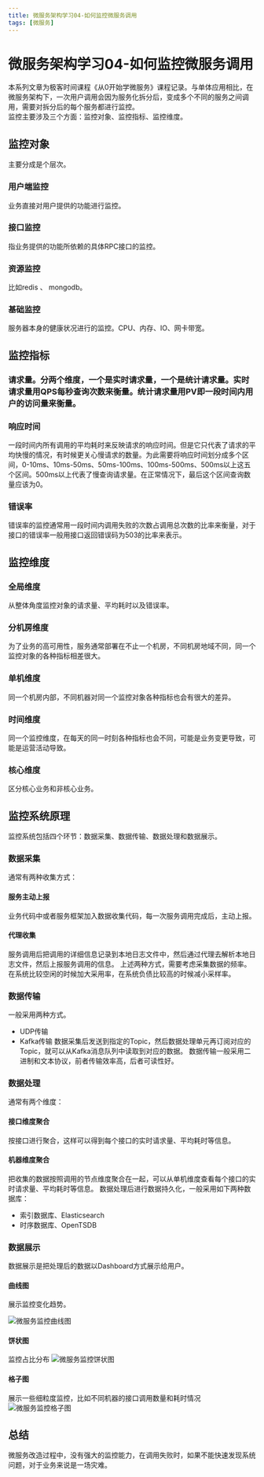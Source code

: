 ```yaml
---
title: 微服务架构学习04-如何监控微服务调用
tags: [微服务]
---
```

# 微服务架构学习04-如何监控微服务调用
本系列文章为极客时间课程《从0开始学微服务》课程记录。与单体应用相比，在微服务架构下，一次用户调用会因为服务化拆分后，变成多个不同的服务之间调用，需要对拆分后的每个服务都进行监控。  
监控主要涉及三个方面：监控对象、监控指标、监控维度。

## 监控对象
主要分成是个层次。
### 用户端监控
业务直接对用户提供的功能进行监控。
### 接口监控
指业务提供的功能所依赖的具体RPC接口的监控。
### 资源监控
比如redis 、 mongodb。
### 基础监控
服务器本身的健康状况进行的监控。CPU、内存、IO、网卡带宽。

## 监控指标
### 请求量。分两个维度，一个是实时请求量，一个是统计请求量。实时请求量用QPS每秒查询次数来衡量。统计请求量用PV即一段时间内用户的访问量来衡量。

### 响应时间
一段时间内所有调用的平均耗时来反映请求的响应时间。但是它只代表了请求的平均快慢的情况，有时候更关心慢请求的数量。为此需要将响应时间划分成多个区间，0-10ms、10ms-50ms、50ms-100ms、100ms-500ms、500ms以上这五个区间。500ms以上代表了慢查询请求量。在正常情况下，最后这个区间查询数量应该为0。   

### 错误率
错误率的监控通常用一段时间内调用失败的次数占调用总次数的比率来衡量，对于接口的错误率一般用接口返回错误码为503的比率来表示。   


## 监控维度
### 全局维度
从整体角度监控对象的请求量、平均耗时以及错误率。
### 分机房维度
为了业务的高可用性，服务通常部署在不止一个机房，不同机房地域不同，同一个监控对象的各种指标相差很大。
### 单机维度
同一个机房内部，不同机器对同一个监控对象各种指标也会有很大的差异。
### 时间维度
同一个监控维度，在每天的同一时刻各种指标也会不同，可能是业务变更导致，可能是运营活动导致。
### 核心维度
区分核心业务和非核心业务。

## 监控系统原理
监控系统包括四个环节：数据采集、数据传输、数据处理和数据展示。
### 数据采集
通常有两种收集方式：
#### 服务主动上报
业务代码中或者服务框架加入数据收集代码，每一次服务调用完成后，主动上报。
#### 代理收集
服务调用后把调用的详细信息记录到本地日志文件中，然后通过代理去解析本地日志文件，然后上报服务调用的信息。
上述两种方式，需要考虑采集数据的频率。在系统比较空闲的时候加大采用率，在系统负债比较高的时候减小采样率。  

### 数据传输
一般采用两种方式。
- UDP传输
- Kafka传输
数据采集后发送到指定的Topic，然后数据处理单元再订阅对应的Topic，就可以从Kafka消息队列中读取到对应的数据。
数据传输一般采用二进制和文本协议，前者传输效率高，后者可读性好。

### 数据处理
通常有两个维度：
#### 接口维度聚合
按接口进行聚合，这样可以得到每个接口的实时请求量、平均耗时等信息。
#### 机器维度聚合
把收集的数据按照调用的节点维度聚合在一起，可以从单机维度查看每个接口的实时请求量、平均耗时等信息。
数据处理后进行数据持久化，一般采用如下两种数据库：
- 索引数据库、Elasticsearch
- 时序数据库、OpenTSDB

### 数据展示
数据展示是把处理后的数据以Dashboard方式展示给用户。
#### 曲线图
展示监控变化趋势。


![微服务监控曲线图](/images/wfwsjwb04_jk1.png)<br/>
#### 饼状图
监控占比分布
![微服务监控饼状图](/images/wfwsjwb04_jk2.png)<br/>

#### 格子图
展示一些细粒度监控，比如不同机器的接口调用数量和耗时情况
![微服务监控格子图](/images/wfwsjwb04_jk3.png)<br/>
## 总结
微服务改造过程中，没有强大的监控能力，在调用失败时，如果不能快速发现系统问题，对于业务来说是一场灾难。








































































































































